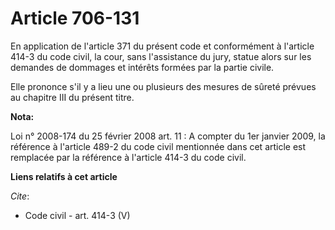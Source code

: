 # Article 706-131

En application de l'article 371 du présent code et conformément à l'article 414-3 du code civil, la cour, sans l'assistance
du jury, statue alors sur les demandes de dommages et intérêts formées par la partie civile. 

Elle prononce s'il y a lieu une ou plusieurs des mesures de sûreté prévues au chapitre III du présent titre.

**Nota:**

Loi n° 2008-174 du 25 février 2008 art. 11 : A compter du 1er janvier 2009, la référence à l'article 489-2 du code civil
mentionnée dans cet article est remplacée par la référence à l'article 414-3 du code civil.

**Liens relatifs à cet article**

_Cite_:

  - Code civil - art. 414-3 (V)
